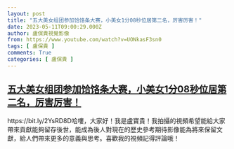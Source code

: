 ```yaml
---
layout: post
title: "五大美女组团参加饸饹条大赛，小美女1分08秒位居第二名，厉害厉害！"
date: 2023-05-11T09:00:29.000Z
author: 盧保貴視覺影像
from: https://www.youtube.com/watch?v=UONkasF3sn0
tags: [ 盧保貴 ]
comments: True
categories: [ 盧保貴 ]
---
```

<!--1683795629000-->
[五大美女组团参加饸饹条大赛，小美女1分08秒位居第二名，厉害厉害！](https://www.youtube.com/watch?v=UONkasF3sn0)
------

<div>
https://bit.ly/2YsRD8D哈嘍，大家好！我是盧寶貴！我拍攝的視頻希望能給大家帶來貢獻能夠留存後世，能成為後人對現在的歷史參考期待影像能為將來保留文獻，給人們帶來更多的意義與思考。喜歡我的視頻記得評論哦！
</div>
